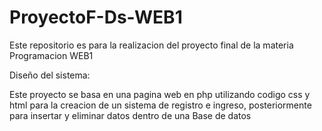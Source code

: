 # ProyectoF-Ds-WEB1

Este repositorio es para la realizacion del proyecto final de la materia 
Programacion WEB1

Diseño del sistema:

Este proyecto se basa en una pagina web en php utilizando codigo css y html 
para la creacion de un sistema de registro e ingreso, posteriormente para 
insertar y eliminar datos dentro de una Base de datos
